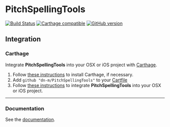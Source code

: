 # PitchSpellingTools

[![Build Status](https://travis-ci.org/dn-m/DictionaryTools.svg?branch=master)](https://travis-ci.org/dn-m/PitchSpellingTools)
[![Carthage compatible](https://img.shields.io/badge/Carthage-compatible-4BC51D.svg?style=flat)](https://github.com/Carthage/Carthage) 
[![GitHub version](https://badge.fury.io/gh/dn-m%2FDictionaryTools.svg)](https://badge.fury.io/gh/dn-m%2FPitchSpellingTools)

<a name="integration"></a>
## Integration

### Carthage
Integrate **PitchSpellingTools** into your OSX or iOS project with [Carthage](https://github.com/Carthage/Carthage).

1. Follow [these instructions](https://github.com/Carthage/Carthage#installing-carthage) to install Carthage, if necessary.
2. Add `github "dn-m/PitchSpellingTools"` to your [Cartfile](https://github.com/Carthage/Carthage/blob/master/Documentation/Artifacts.md#cartfile)
3. Follow [these instructions](https://github.com/Carthage/Carthage#adding-frameworks-to-an-application) to integrate **PitchSpellingTools** into your OSX or iOS project.

***

### Documentation

See the [documentation](http://dn-m.github.io/PitchSpellingTools/).
